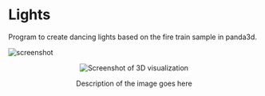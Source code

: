 # Lights

Program to create dancing lights based on the fire train sample in panda3d.

![screenshot](images/0000.png)

<div style="text-align: center;">
  <img src="images/0000.png" alt="Screenshot of 3D visualization">
  <p>Description of the image goes here</p>
</div>